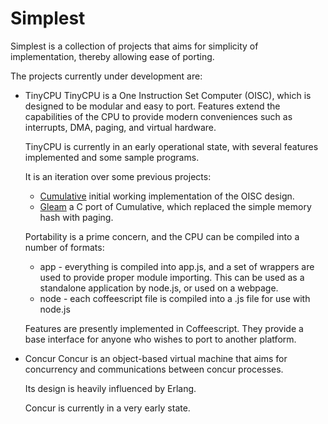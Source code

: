 Simplest
========

Simplest is a collection of projects that aims for simplicity of
implementation, thereby allowing ease of porting.

The projects currently under development are:

* TinyCPU
	TinyCPU is a One Instruction Set Computer (OISC), which is designed to be modular and
	easy to port. Features extend the capabilities of the CPU to provide modern
	conveniences such as interrupts, DMA, paging, and virtual hardware.

	TinyCPU is currently in an early operational state, with several features implemented and some sample programs.

	It is an iteration over some previous projects:

	* [Cumulative](https://github.com/andrakis/gleam/blob/master/cumulative/cumulative.html) initial working implementation of the OISC design.
	* [Gleam](https://github.com/andrakis/gleam) a C port of Cumulative, which replaced the simple memory hash with paging.

	Portability is a prime concern, and the CPU can be compiled into a number of
	formats:

	* app - everything is compiled into app.js, and a set of wrappers are used to provide proper module importing. This can be used as a standalone application by node.js, or used on a webpage.
	* node - each coffeescript file is compiled into a .js file for use with node.js

	Features are presently implemented in Coffeescript. They provide a base interface for anyone who wishes to port to another platform.

* Concur
	Concur is an object-based virtual machine that aims for concurrency and communications between concur processes.

	Its design is heavily influenced by Erlang.

	Concur is currently in a very early state.

